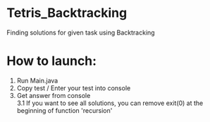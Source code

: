 # Tetris_Backtracking

Finding solutions for given task using Backtracking

# How to launch:
1. Run Main.java  
2. Copy test / Enter your test into console  
3. Get answer from console  
3.1 If you want to see all solutions, you can remove exit(0) at the beginning of function 'recursion'
